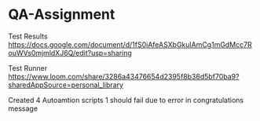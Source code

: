 # QA-Assignment
Test Results
https://docs.google.com/document/d/1fS0iAfeASXbGkulAmCg1mGdMcc7RouWVs0mjmldXJ6Q/edit?usp=sharing

Test Runner
https://www.loom.com/share/3286a43476654d2395f8b36d5bf70ba9?sharedAppSource=personal_library

Created 4 Autoamtion scripts
1 should fail due to error in congratulations message
